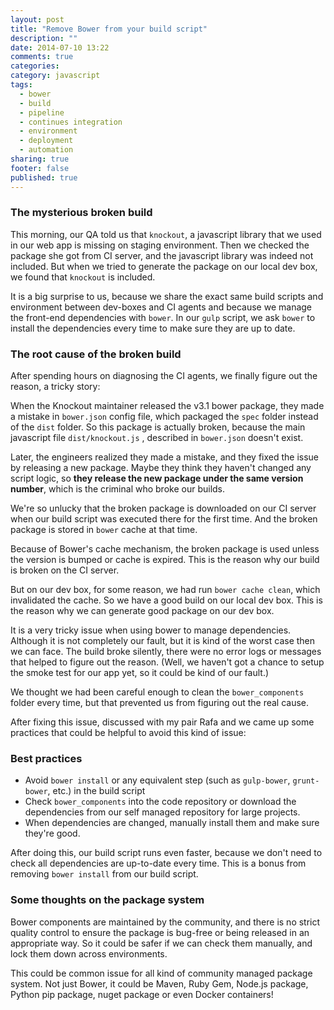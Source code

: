 ```yaml
---
layout: post
title: "Remove Bower from your build script"
description: ""
date: 2014-07-10 13:22
comments: true
categories: 
category: javascript 
tags: 
  - bower
  - build
  - pipeline
  - continues integration
  - environment
  - deployment
  - automation
sharing: true
footer: false
published: true
---
```


### The mysterious broken build

This morning, our QA told us that `knockout`, a javascript library that we used in our web app is missing on staging environment. Then we checked the package she got from CI server, and the javascript library was indeed not included. But when we tried to generate the package on our local dev box, we found that `knockout` is included. 

It is a big surprise to us, because we share the exact same build scripts and environment between dev-boxes and CI agents and because we manage the front-end dependencies with `bower`. In our `gulp` script, we ask `bower` to install the dependencies every time to make sure they are up to date.


### The root cause of the broken build

After spending hours on diagnosing the CI agents, we finally figure out the reason, a tricky story:

When the Knockout maintainer released the v3.1 bower package, they made a mistake in `bower.json` config file, which packaged the `spec` folder instead of the `dist` folder. So this package is actually broken, because the main javascript file `dist/knockout.js` , described in `bower.json` doesn't exist. 

Later, the engineers realized they made a mistake, and they fixed the issue by releasing a new package. Maybe they think they haven't changed any script logic, so **they release the new package under the same version number**, which is the criminal who broke our builds.

We're so unlucky that the broken package is downloaded on our CI server when our build script was executed there for the first time. And the broken package is stored in `bower` cache at that time.

Because of Bower's cache mechanism, the broken package is used unless the version is bumped or cache is expired. This is the reason why our build is broken on the CI server.

But on our dev box, for some reason, we had run `bower cache clean`, which invalidated the cache. So we have a good build on our local dev box. This is the reason why we can generate good package on our dev box.

It is a very tricky issue when using bower to manage dependencies. Although it is not completely our fault, but it is kind of the worst case then we can face. The build broke silently, there were no error logs or messages that helped to figure out the reason. (Well, we haven't got a chance to setup the smoke test for our app yet, so it could be kind of our fault.)

We thought we had been careful enough to clean the `bower_components` folder every time, but that prevented us from figuring out the real cause.

After fixing this issue, discussed with my pair Rafa and we came up some practices that could be helpful to avoid this kind of issue:

### Best practices

* Avoid `bower install` or any equivalent step (such as `gulp-bower`, `grunt-bower`, etc.) in the build script
* Check `bower_components` into the code repository or download the dependencies from our self managed repository for large projects.
* When dependencies are changed, manually install them and make sure they're good.

After doing this, our build script runs even faster, because we don't need to check all dependencies are up-to-date every time. This is a bonus from removing `bower install` from our build script.

### Some thoughts on the package system

Bower components are maintained by the community, and there is no strict quality control to ensure the package is bug-free or being released in an appropriate way. So it could be safer if we can check them manually, and lock them down across environments.

This could be common issue for all kind of community managed package system. Not just Bower, it could be Maven, Ruby Gem, Node.js package, Python pip package, nuget package or even Docker containers!
